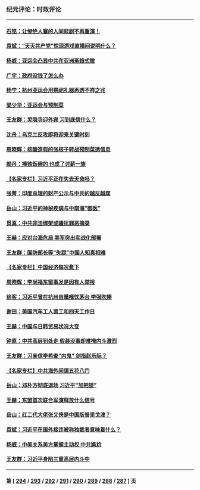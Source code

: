 ### 纪元评论：时政评论
---
#### [石铭：让惨绝人寰的人间悲剧不再重演！](../../pages/nsc1025/n14080827.md) 
#### [袁斌：“天灭共产党”惊现游戏直播间说明什么？](../../pages/nsc1025/n14080315.md) 
#### [杨威：亚运会凸显中共在亚洲渐趋式微](../../pages/nsc1025/n14080368.md) 
#### [广宇：政府没钱了怎么办](../../pages/nsc1025/n14080272.md) 
#### [杨宁：杭州亚运会用祭祀礼器再透不祥之兆](../../pages/nsc1025/n14080292.md) 
#### [梁少华：亚运会与预制菜](../../pages/nsc1025/n14080096.md) 
#### [王友群：灵隐寺迎外宾 习到底信什么？](../../pages/nsc1025/n14079992.md) 
#### [沈舟：乌克兰反攻即将迎来关键时刻](../../pages/nsc1025/n14079971.md) 
#### [周晓辉：核酸造假的张核子转战预制菜透信息](../../pages/nsc1025/n14079950.md) 
#### [颜丹：捧铁饭碗的 也成了讨薪一族](../../pages/nsc1025/n14079947.md) 
#### [【名家专栏】习近平正在失去天命吗？](../../pages/nsc1025/n14079827.md) 
#### [张菁：印度总理的财产公示与中共的越反越腐](../../pages/nsc1025/n14079946.md) 
#### [岳山：习近平的神秘疾病与中南海“御医”](../../pages/nsc1025/n14079861.md) 
#### [觅真：中共非法绑架或骚扰罪恶摘录](../../pages/nsc1025/n14079594.md) 
#### [王赫：应对台海危局 美军突出实战化部署](../../pages/nsc1025/n14079445.md) 
#### [王友群：国防部长等“失踪”中国人知真相难](../../pages/nsc1025/n14079544.md) 
#### [【名家专栏】中国经济每况愈下](../../pages/nsc1025/n14079229.md) 
#### [周晓辉：李尚福东窗事发是因有人举报](../../pages/nsc1025/n14079417.md) 
#### [徐客：习近平曾在杭州自曝嗜饮茅台 李强吹捧](../../pages/nsc1025/n14079046.md) 
#### [谢田：美国汽车工人罢工和四天工作日](../../pages/nsc1025/n14079065.md) 
#### [王赫：中国与日韩贸易状况大变](../../pages/nsc1025/n14078991.md) 
#### [钟原：中共高层到处走 假装没事却难掩内斗激烈](../../pages/nsc1025/n14078880.md) 
#### [王友群：习亲信李希查“内鬼” 剑指赵乐际？](../../pages/nsc1025/n14078775.md) 
#### [【名家专栏】中共海外间谍五花八门](../../pages/nsc1025/n14075580.md) 
#### [岳山：邓朴方彻底退场 习近平“加把锁”](../../pages/nsc1025/n14078601.md) 
#### [王赫：东盟首次联合军演释放什么信号](../../pages/nsc1025/n14078124.md) 
#### [岳山：红二代大佬张又侠是中国版普里戈津？](../../pages/nsc1025/n14077694.md) 
#### [袁斌：习近平在国外接连被称独裁者意味着什么？](../../pages/nsc1025/n14077514.md) 
#### [杨威：中美关系美方掌握主动权 中共尴尬](../../pages/nsc1025/n14077238.md) 
#### [王友群：习近平身陷三重高层内斗中](../../pages/nsc1025/n14077156.md) 

---
#### 第 [ [294](./294.md) / [293](./293.md) / [292](./292.md) / [291](./291.md) / [290](./290.md) / [289](./289.md) / [288](./288.md) / [287](./287.md) ] 页
